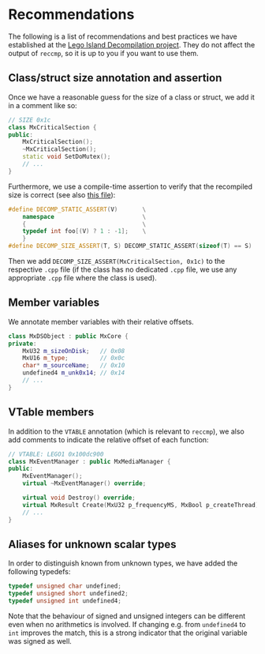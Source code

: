 # Recommendations

The following is a list of recommendations and best practices we have established at the [Lego Island Decompilation project](https://github.com/isledecomp/isle). They do not affect the output of `reccmp`, so it is up to you if you want to use them.

## Class/struct size annotation and assertion

Once we have a reasonable guess for the size of a class or struct, we add it in a comment like so:
```c++
// SIZE 0x1c
class MxCriticalSection {
public:
	MxCriticalSection();
	~MxCriticalSection();
	static void SetDoMutex();
    // ...
}
```
Furthermore, we use a compile-time assertion to verify that the recompiled size is correct (see also [this file](https://github.com/isledecomp/isle/blob/82453f62d84f979f8a6fc7b46e21b61cb835d2f1/util/decomp.h)):
```c++
#define DECOMP_STATIC_ASSERT(V)       \
	namespace                         \
	{                                 \
	typedef int foo[(V) ? 1 : -1];    \
	}
#define DECOMP_SIZE_ASSERT(T, S) DECOMP_STATIC_ASSERT(sizeof(T) == S)
```
Then we add `DECOMP_SIZE_ASSERT(MxCriticalSection, 0x1c)` to the respective `.cpp` file (if the class has no dedicated `.cpp` file, we use any appropriate `.cpp` file where the class is used).

## Member variables

We annotate member variables with their relative offsets.

```c++
class MxDSObject : public MxCore {
private:
	MxU32 m_sizeOnDisk;   // 0x08
	MxU16 m_type;         // 0x0c
	char* m_sourceName;   // 0x10
	undefined4 m_unk0x14; // 0x14
    // ...
}
```

## VTable members

In addition to the `VTABLE` annotation (which is relevant to `reccmp`), we also add comments to indicate the relative offset of each function:
```c++
// VTABLE: LEGO1 0x100dc900
class MxEventManager : public MxMediaManager {
public:
	MxEventManager();
	virtual ~MxEventManager() override;

	virtual void Destroy() override;                                     // vtable+0x18
	virtual MxResult Create(MxU32 p_frequencyMS, MxBool p_createThread); // vtable+0x28
    // ...
}
```

## Aliases for unknown scalar types

In order to distinguish known from unknown types, we have added the following typedefs:
```c++
typedef unsigned char undefined;
typedef unsigned short undefined2;
typedef unsigned int undefined4;
```
Note that the behaviour of signed and unsigned integers can be different even when no arithmetics is involved. If changing e.g. from `undefined4` to `int` improves the match, this is a strong indicator that the original variable was signed as well.